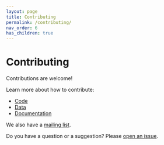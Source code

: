 ```yaml
---
layout: page
title: Contributing
permalink: /contributing/
nav_order: 6
has_children: true
---
```

# Contributing

Contributions are welcome! 

Learn more about how to contribute:
- [Code](https://github.com/google/osv.dev/blob/master/CONTRIBUTING.md#contributing-code)
- [Data](/contributing/data)
- [Documentation](https://github.com/google/osv.dev/blob/master/CONTRIBUTING.md#contributing-documentation)

We also have a [mailing list](https://groups.google.com/g/osv-discuss). 

Do you have a question or a suggestion? Please [open an issue](https://github.com/google/osv.dev/issues). 